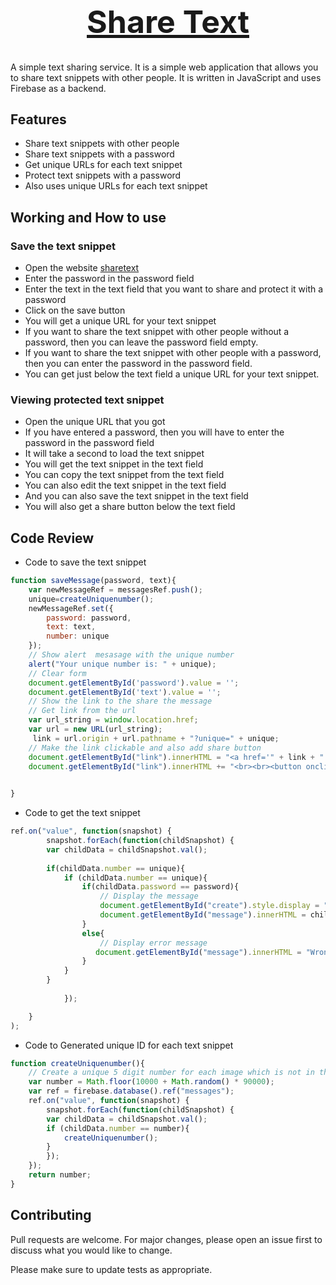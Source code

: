 <h1 align="center" style="font-size:50px;"><a href="https://sharetext.vercel.app">Share Text</a></h1>

A simple text sharing service. It is a simple web application that allows you to share text snippets with other people. It is written in JavaScript and uses Firebase as a backend.

## Features

* Share text snippets with other people
* Share text snippets with a password
* Get unique URLs for each text snippet
* Protect text snippets with a password
* Also uses unique URLs for each text snippet

## Working and How to use

### Save the text snippet
* Open the website [sharetext](https://sharetext.vercel.app/)
* Enter the password in the password field
* Enter the text in the text field that you want to share and protect it with a password
* Click on the save button 
* You will get a unique URL for your text snippet 
* If you want to share the text snippet with other people without a password, then you can leave the password field empty.
* If you want to share the text snippet with other people with a password, then you can enter the password in the password field.
* You can get just below the text field a unique URL for your text snippet.
### Viewing protected text snippet

* Open the unique URL that you got
* If you have entered a password, then you will have to enter the password in the password field
* It will take a second to load the text snippet
* You will get the text snippet in the text field
* You can copy the text snippet from the text field
* You can also edit the text snippet in the text field
* And you can also save the text snippet in the text field
* You will also get a share button below the text field

## Code Review

* Code to save the text snippet
```js
function saveMessage(password, text){
    var newMessageRef = messagesRef.push();
    unique=createUniquenumber();
    newMessageRef.set({
        password: password,
        text: text,
        number: unique
    });
    // Show alert  mesasage with the unique number
    alert("Your unique number is: " + unique);
    // Clear form
    document.getElementById('password').value = '';
    document.getElementById('text').value = ''; 
    // Show the link to the share the message
    // Get link from the url
    var url_string = window.location.href;
    var url = new URL(url_string);
     link = url.origin + url.pathname + "?unique=" + unique;
    // Make the link clickable and also add share button
    document.getElementById("link").innerHTML = "<a href='" + link + "'>" + link + "</a>";
    document.getElementById("link").innerHTML += "<br><br><button onclick='share()'>Share</button>";

   
}
```

* Code to get the text snippet
```js
ref.on("value", function(snapshot) {
        snapshot.forEach(function(childSnapshot) {
        var childData = childSnapshot.val();
        
        if(childData.number == unique){
            if (childData.number == unique){
                if(childData.password == password){
                    // Display the message
                    document.getElementById("create").style.display = "block";
                    document.getElementById("message").innerHTML = childData.text;
                }
                else{
                    // Display error message
                   document.getElementById("message").innerHTML = "Wrong password";
                }
            }
        }
       
            });

    }
);
```

* Code to Generated unique ID for each text snippet
```js
function createUniquenumber(){
    // Create a unique 5 digit number for each image which is not in the database field number yet
    var number = Math.floor(10000 + Math.random() * 90000);
    var ref = firebase.database().ref("messages");
    ref.on("value", function(snapshot) {
        snapshot.forEach(function(childSnapshot) {
        var childData = childSnapshot.val();
        if (childData.number == number){
            createUniquenumber();
        }
        });
    });
    return number;
}
```

## Contributing

Pull requests are welcome. For major changes, please open an issue first to discuss what you would like to change.

Please make sure to update tests as appropriate.





